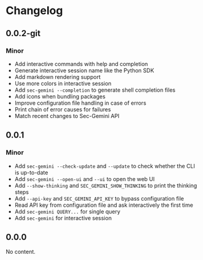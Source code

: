# Changelog

## 0.0.2-git

### Minor

- Add interactive commands with help and completion
- Generate interactive session name like the Python SDK
- Add markdown rendering support
- Use more colors in interactive session
- Add `sec-gemini --completion` to generate shell completion files
- Add icons when bundling packages
- Improve configuration file handling in case of errors
- Print chain of error causes for failures
- Match recent changes to Sec-Gemini API

## 0.0.1

### Minor

- Add `sec-gemini --check-update` and `--update` to check whether the CLI is up-to-date
- Add `sec-gemini --open-ui` and `--ui` to open the web UI
- Add `--show-thinking` and `SEC_GEMINI_SHOW_THINKING` to print the thinking steps
- Add `--api-key` and `SEC_GEMINI_API_KEY` to bypass configuration file
- Read API key from configuration file and ask interactively the first time
- Add `sec-gemini QUERY...` for single query
- Add `sec-gemini` for interactive session

## 0.0.0

No content.

<!-- Increment to skip CHANGELOG.md test: 1 -->
